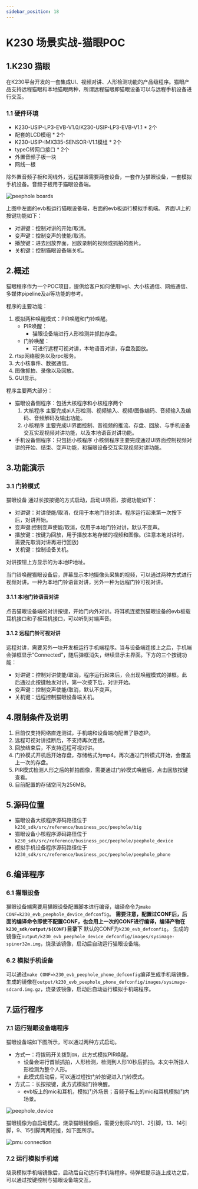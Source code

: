 ```yaml
---
sidebar_position: 18
---
```


# K230 场景实战-猫眼POC

## 1.K230 猫眼

在K230平台开发的一套集成UI、视频对讲、人形检测功能的产品级程序。猫眼产品支持远程猫眼和本地猫眼两种，所谓远程猫眼即猫眼设备可以与远程手机设备进行交互。

### 1.1 硬件环境

- K230-USIP-LP3-EVB-V1.0/K230-USIP-LP3-EVB-V1.1 * 2个
- 配套的LCD模组 * 2个
- K230-USIP-IMX335-SENSOR-V1.1模组 * 2个
- typeC转网口接口 * 2个
- 外置音频子板一块
- 网线一根

除外置音频子板和网线外，远程猫眼需要两套设备，一套作为猫眼设备，一套模拟手机设备。音频子板用于猫眼设备端。

![peephole boards](${images}/peephole_boards.jpg)

上图中左面的evb板运行猫眼设备端，右面的evb板运行模拟手机端。 界面UI上的按键功能如下：

- 对讲键：控制对讲的开始/取消。
- 变声键：控制变声的使能/取消。
- 播放键：进去回放界面，回放录制的视频或抓拍的图片。
- 关机键：控制猫眼设备端关机。

## 2.概述

猫眼程序作为一个POC项目，提供给客户如何使用lvgl、大小核通信、网络通信、多媒体pipeline及ai等功能的参考。

程序的主要功能：

1. 模拟两种唤醒模式：PIR唤醒和门铃唤醒。
   - PIR唤醒：
     - 猫眼设备端进行人形检测并抓拍存盘。
   - 门铃唤醒：
     - 可进行远程可视对讲，本地语音对讲，存盘及回放。
2. rtsp网络服务以及rpc服务。
3. 大小核事件、数据通信。
4. 图像抓拍、录像以及回放。
5. GUI显示。

程序主要两大部分：

- 猫眼设备侧程序：包括大核程序和小核程序两个
  1. 大核程序 主要完成ai人形检测、视频输入、视频/图像编码、音频输入及编码、音频解码及输出功能。
  2. 小核程序 主要完成UI界面控制、音视频的推流、存盘、回放、与手机设备交互实现视频对讲功能，以及本地语音对讲功能。
- 手机设备侧程序：只包括小核程序 小核侧程序主要完成通过UI界面控制视频对讲的开始、结束、变声功能，和猫眼设备交互实现视频对讲功能。

## 3.功能演示

### 3.1 门铃模式

猫眼设备 通过长按按键的方式启动，启动UI界面，按键功能如下：

- 对讲键：对讲使能/取消，仅用于本地门铃对讲。程序运行起来第一次按下后，对讲开始。
- 变声键:控制变声使能/取消，仅用于本地门铃对讲，默认不变声。
- 播放键：按键为回放，用于播放本地存储的视频和图像。(注意本地对讲时，需要先取消对讲再进行回放)
- 关机键：控制设备关机。

对讲按钮上方显示的为本地IP地址。

当门铃唤醒猫眼设备后，屏幕显示本地摄像头采集的视频，可以通过两种方式进行视频对讲。一种为本地门铃语音对讲，另外一种为远程门铃可视对讲。

#### 3.1.1 本地门铃语音对讲

点击猫眼设备端的对讲按键，开始门内外对讲。将耳机连接到猫眼设备的evb板载耳机接口和子板耳机接口，可以听到对端声音。

#### 3.1.2 远程门铃可视对讲

远程对讲，需要另外一块开发板运行手机端程序。当与设备端连接上之后，手机端会弹框显示”Connected”，随后弹框消失，继续显示主界面。下方的三个按键功能：

- 对讲键：控制对讲使能/取消，程序运行起来后，会出现唤醒模式的弹框。此后通过此按键触发对讲，第一次按下后，对讲开始。
- 变声键：控制变声使能/取消，默认不变声。
- 关机键：远程控制猫眼设备端关机。

## 4.限制条件及说明

1. 目前仅支持网络直连测试，手机端和设备端均配置了静态IP。
2. 远程可视对讲挂断后，不支持再次连接。
3. 回放结束后，不支持远程可视对讲。
4. 门铃模式开机后开始存盘，存储格式为mp4。再次通过门铃模式开始，会覆盖上一次的存盘。
5. PIR模式检测人形之后的抓拍图像，需要通过门铃模式唤醒后，点击回放按键查看。
6. 目前配置的存储空间为256MB。

## 5.源码位置

- 猫眼设备大核程序源码路径位于`k230_sdk/src/reference/business_poc/peephole/big`
- 猫眼设备小核程序源码路径位于 `k230_sdk/src/reference/business_poc/peephole/peephole_device`
- 模拟手机设备程序源码路径位于`k230_sdk/src/reference/business_poc/peephole/peephole_phone`

## 6.编译程序

### 6.1 猫眼设备

猫眼设备端需要用猫眼设备配置脚本进行编译，编译命令为`make CONF=k230_evb_peephole_device_defconfig`。 **需要注意，配置过CONF后，后面的编译命令即使不配置CONF，也会用上一次的CONF进行编译，编译产物在`k230_sdk/output/${CONF}`目录下** 默认的CONF为`k230_evb_defconfig`。 生成的镜像在`output/k230_evb_peephole_device_defconfig/images/sysimage-spinor32m.img`，烧录该镜像，启动后自动运行猫眼设备端。

### 6.2 模拟手机设备

可以通过`make CONF=k230_evb_peephole_phone_defconfig`编译生成手机端镜像，生成的镜像在`output/k230_evb_peephole_phone_defconfig/images/sysimage-sdcard.img.gz`，烧录该镜像，启动后自动运行模拟手机端程序。

## 7.运行程序

### 7.1 运行猫眼设备端程序

猫眼设备端如下图所示，可以通过两种方式启动。

- 方式一：将拨码开关拨到`ON`，此方式模拟PIR唤醒。
  - 设备会进行首帧抓拍，人形检测，检测到人形10秒后抓拍。本文中所指人形检测为整个人形。
  - 此模式启动后，可以通过短按门铃按键进入门铃模式。
- 方式二：长按按键，此方式模拟门铃唤醒。
  - evb板上的mic和耳机，模拟门外场景；音频子板上的mic和耳机模拟门内场景。

![peephole_device](${images}/peephole_device.png)

猫眼镜像为自启动模式，烧录猫眼镜像后，需要分别将J1的1、2引脚，13、14引脚，9、15引脚两两短接，如下图所示。

![pmu connection](${images}/pmu_connection.jpg)

### 7.2 运行模拟手机端

烧录模拟手机端镜像后，启动后自动运行手机端程序。待弹框提示连上成功之后，可以通过按键控制与猫眼设备端交互。
